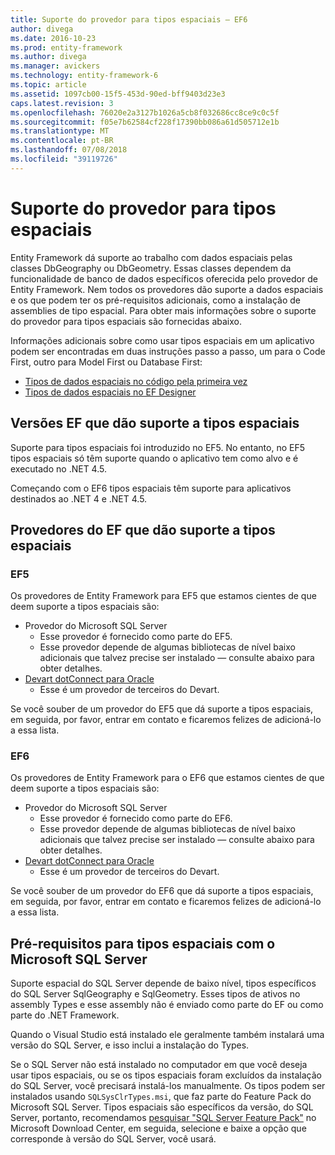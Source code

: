 ```yaml
---
title: Suporte do provedor para tipos espaciais – EF6
author: divega
ms.date: 2016-10-23
ms.prod: entity-framework
ms.author: divega
ms.manager: avickers
ms.technology: entity-framework-6
ms.topic: article
ms.assetid: 1097cb00-15f5-453d-90ed-bff9403d23e3
caps.latest.revision: 3
ms.openlocfilehash: 76020e2a3127b1026a5cb8f032686cc8ce9c0c5f
ms.sourcegitcommit: f05e7b62584cf228f17390bb086a61d505712e1b
ms.translationtype: MT
ms.contentlocale: pt-BR
ms.lasthandoff: 07/08/2018
ms.locfileid: "39119726"
---
```

# <a name="provider-support-for-spatial-types"></a>Suporte do provedor para tipos espaciais
Entity Framework dá suporte ao trabalho com dados espaciais pelas classes DbGeography ou DbGeometry. Essas classes dependem da funcionalidade de banco de dados específicos oferecida pelo provedor de Entity Framework. Nem todos os provedores dão suporte a dados espaciais e os que podem ter os pré-requisitos adicionais, como a instalação de assemblies de tipo espacial. Para obter mais informações sobre o suporte do provedor para tipos espaciais são fornecidas abaixo.  

Informações adicionais sobre como usar tipos espaciais em um aplicativo podem ser encontradas em duas instruções passo a passo, um para o Code First, outro para Model First ou Database First:  

- [Tipos de dados espaciais no código pela primeira vez](~/ef6/modeling/code-first/data-types/spatial.md)  
- [Tipos de dados espaciais no EF Designer](~/ef6/modeling/designer/data-types/spatial.md)  

## <a name="ef-releases-that-support-spatial-types"></a>Versões EF que dão suporte a tipos espaciais  

Suporte para tipos espaciais foi introduzido no EF5. No entanto, no EF5 tipos espaciais só têm suporte quando o aplicativo tem como alvo e é executado no .NET 4.5.  

Começando com o EF6 tipos espaciais têm suporte para aplicativos destinados ao .NET 4 e .NET 4.5.  

## <a name="ef-providers-that-support-spatial-types"></a>Provedores do EF que dão suporte a tipos espaciais  

### <a name="ef5"></a>EF5  

Os provedores de Entity Framework para EF5 que estamos cientes de que deem suporte a tipos espaciais são:  

- Provedor do Microsoft SQL Server  
    - Esse provedor é fornecido como parte do EF5.  
    - Esse provedor depende de algumas bibliotecas de nível baixo adicionais que talvez precise ser instalado — consulte abaixo para obter detalhes.  
- [Devart dotConnect para Oracle](http://www.devart.com/dotconnect/oracle/)  
    - Esse é um provedor de terceiros do Devart.  

Se você souber de um provedor do EF5 que dá suporte a tipos espaciais, em seguida, por favor, entrar em contato e ficaremos felizes de adicioná-lo a essa lista.  

### <a name="ef6"></a>EF6  

Os provedores de Entity Framework para o EF6 que estamos cientes de que deem suporte a tipos espaciais são:  

- Provedor do Microsoft SQL Server  
    - Esse provedor é fornecido como parte do EF6.  
    - Esse provedor depende de algumas bibliotecas de nível baixo adicionais que talvez precise ser instalado — consulte abaixo para obter detalhes.  
- [Devart dotConnect para Oracle](http://www.devart.com/dotconnect/oracle/)  
    - Esse é um provedor de terceiros do Devart.  

Se você souber de um provedor do EF6 que dá suporte a tipos espaciais, em seguida, por favor, entrar em contato e ficaremos felizes de adicioná-lo a essa lista.  

## <a name="prerequisites-for-spatial-types-with-microsoft-sql-server"></a>Pré-requisitos para tipos espaciais com o Microsoft SQL Server  

Suporte espacial do SQL Server depende de baixo nível, tipos específicos do SQL Server SqlGeography e SqlGeometry. Esses tipos de ativos no assembly Types e esse assembly não é enviado como parte do EF ou como parte do .NET Framework.  

Quando o Visual Studio está instalado ele geralmente também instalará uma versão do SQL Server, e isso inclui a instalação do Types.  

Se o SQL Server não está instalado no computador em que você deseja usar tipos espaciais, ou se os tipos espaciais foram excluídos da instalação do SQL Server, você precisará instalá-los manualmente. Os tipos podem ser instalados usando `SQLSysClrTypes.msi`, que faz parte do Feature Pack do Microsoft SQL Server. Tipos espaciais são específicos da versão, do SQL Server, portanto, recomendamos [pesquisar "SQL Server Feature Pack"](https://www.microsoft.com/en-us/search/result.aspx?q=sql+server+feature+pack) no Microsoft Download Center, em seguida, selecione e baixe a opção que corresponde à versão do SQL Server, você usará.
